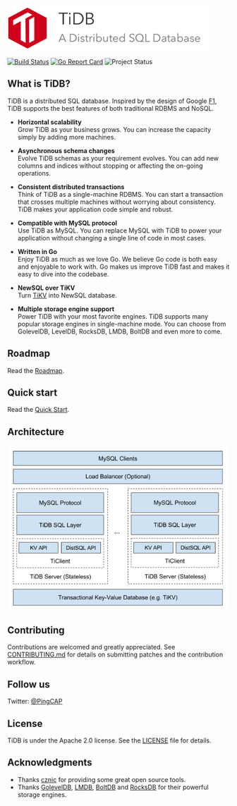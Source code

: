<img src="docs/logo_with_text.png" height=100></img>

[![Build Status](https://travis-ci.org/pingcap/tidb.svg?branch=master)](https://travis-ci.org/pingcap/tidb)
[![Go Report Card](https://goreportcard.com/badge/github.com/pingcap/tidb)](https://goreportcard.com/report/github.com/pingcap/tidb)
![Project Status](https://img.shields.io/badge/status-beta-yellow.svg)

## What is TiDB?

TiDB is a distributed SQL database.
Inspired by the design of Google [F1](http://research.google.com/pubs/pub41344.html), TiDB supports the best features of both traditional RDBMS and NoSQL.

- __Horizontal scalability__  
Grow TiDB as your business grows. You can increase the capacity simply by adding more machines.

- __Asynchronous schema changes__  
Evolve TiDB schemas as your requirement evolves. You can add new columns and indices without stopping or affecting the on-going operations.

- __Consistent distributed transactions__  
Think of TiDB as a single-machine RDBMS. You can start a transaction that crosses multiple machines without worrying about consistency. TiDB makes your application code simple and robust.

- __Compatible with MySQL protocol__  
Use TiDB as MySQL. You can replace MySQL with TiDB to power your application without changing a single line of code in most cases.

- __Written in Go__  
Enjoy TiDB as much as we love Go. We believe Go code is both easy and enjoyable to work with. Go makes us improve TiDB fast and makes it easy to dive into the codebase.


- __NewSQL over TiKV__  
  Turn [TiKV](https://github.com/pingcap/tikv) into NewSQL database.

- __Multiple storage engine support__  
Power TiDB with your most favorite engines. TiDB supports many popular storage engines in single-machine mode. You can choose from GolevelDB, LevelDB, RocksDB, LMDB, BoltDB and even more to come.


## Roadmap

Read the [Roadmap](./docs/ROADMAP.md).

## Quick start

Read the [Quick Start](./docs/QUICKSTART.md).

## Architecture

![architecture](./docs/architecture.png)

## Contributing
Contributions are welcomed and greatly appreciated. See [CONTRIBUTING.md](CONTRIBUTING.md)
for details on submitting patches and the contribution workflow.

## Follow us

Twitter: [@PingCAP](https://twitter.com/PingCAP)

## License
TiDB is under the Apache 2.0 license. See the [LICENSE](./LICENSE) file for details.

## Acknowledgments
- Thanks [cznic](https://github.com/cznic) for providing some great open source tools.
- Thanks [GolevelDB](https://github.com/syndtr/goleveldb), [LMDB](https://github.com/LMDB/lmdb), [BoltDB](https://github.com/boltdb/bolt) and [RocksDB](https://github.com/facebook/rocksdb) for their powerful storage engines.

